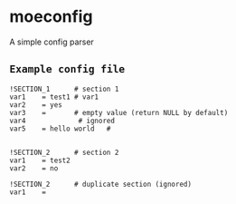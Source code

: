 # moeconfig
A simple config parser

`Example config file`
----

```
!SECTION_1      # section 1
var1    = test1 # var1
var2    = yes
var3    =       # empty value (return NULL by default)
var4             # ignored
var5    = hello world   #


!SECTION_2      # section 2
var1    = test2
var2    = no

!SECTION_2      # duplicate section (ignored)
var1    = 
```
